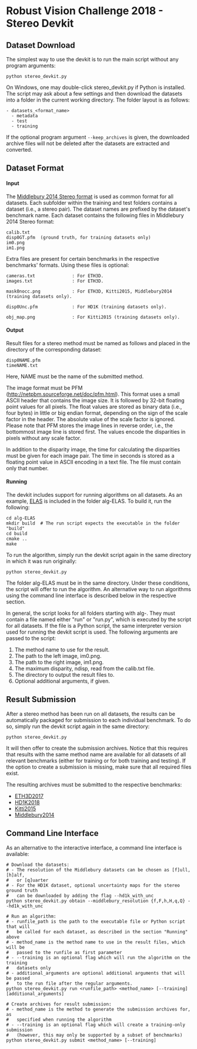 # Robust Vision Challenge 2018 - Stereo Devkit #

## Dataset Download ##

The simplest way to use the devkit is to run the main script without any program
arguments:
```
python stereo_devkit.py
```
On Windows, one may double-click stereo_devkit.py if Python is installed.
The script may ask about a few settings and then download the datasets into a
folder in the current working directory. The folder layout is as follows:

```
- datasets_<format_name>
  - metadata
  - test
  - training
```

If the optional program argument `--keep_archives` is given, the downloaded
archive files will not be deleted after the datasets are extracted
and converted.


## Dataset Format ##

#### Input ####

The [Middlebury 2014 Stereo format](http://vision.middlebury.edu/stereo/data/scenes2014/)
is used as common format for all datasets. Each subfolder within the training
and test folders contains a dataset (i.e., a stereo pair). The dataset names are
prefixed by the dataset's benchmark name. Each dataset contains the following
files in Middlebury 2014 Stereo format:

```
calib.txt
disp0GT.pfm  (ground truth, for training datasets only)
im0.png
im1.png
```

Extra files are present for certain benchmarks in the respective benchmarks'
formats. Using these files is optional:

```
cameras.txt              : For ETH3D.
images.txt               : For ETH3D.

mask0nocc.png            : For ETH3D, Kitti2015, Middlebury2014 (training datasets only).

disp0Unc.pfm             : For HD1K (training datasets only).

obj_map.png              : For Kitti2015 (training datasets only).
```

#### Output ####

Result files for a stereo method must be named as follows and placed in the
directory of the corresponding dataset:
```
disp0NAME.pfm
timeNAME.txt
```
Here, NAME must be the name of the submitted method.

The image format must be PFM (http://netpbm.sourceforge.net/doc/pfm.html). This
format uses a small ASCII header that contains the image size. It is followed by
32-bit floating point values for all pixels. The float values are stored as
binary data (i.e., four bytes) in little or big endian format, depending on the
sign of the scale factor in the header. The absolute value of the scale
factor is ignored. Please note that PFM stores the image lines in reverse
order, i.e., the bottommost image line is stored first. The values encode the
disparities in pixels without any scale factor.

In addition to the disparity image, the time for calculating the disparities
must be given for each image pair. The time in seconds is stored as a floating
point value in ASCII encoding in a text file. The file must contain only that
number.

#### Running ####

The devkit includes support for running algorithms on all datasets. As an
example, [ELAS](http://www.cvlibs.net/software/libelas/) is included in the
folder alg-ELAS. To build it, run the following:

```
cd alg-ELAS
mkdir build  # The run script expects the executable in the folder "build"
cd build
cmake ..
make
```

To run the algorithm, simply run the devkit script again in the same directory
in which it was run originally:
```
python stereo_devkit.py
```

The folder alg-ELAS must be in the same directory. Under these conditions,
the script will offer to run the algorithm. An alternative way to run algorithms
using the command line interface is described below in the respective section.

In general, the script looks for all folders starting with alg-. They must
contain a file named either "run" or "run.py", which is executed by the script
for all datasets. If the file is a Python script, the same interpreter version
used for running the devkit script is used. The following arguments are passed
to the script:

1. The method name to use for the result.
2. The path to the left image, im0.png.
3. The path to the right image, im1.png.
4. The maximum disparity, ndisp, read from the calib.txt file.
5. The directory to output the result files to.
6. Optional additional arguments, if given.


## Result Submission ##

After a stereo method has been run on all datasets, the results can be
automatically packaged for submission to each individual benchmark. To do so,
simply run the devkit script again in the same directory:
```
python stereo_devkit.py
```
It will then offer to create the submission archives. Notice that this requires
that results with the same method name are available for all datasets of all
relevant benchmarks (either for training or for both training and testing). If
the option to create a submission is missing, make sure that all required files
exist.

The resulting archives must be submitted to the respective benchmarks:
* [ETH3D2017](https://www.eth3d.net/login)
* [HD1K2018](http://hci-benchmark.org/accounts/login)
* [Kitti2015](http://www.cvlibs.net/datasets/kitti/user_login.php)
* [Middlebury2014](http://vision.middlebury.edu/stereo/submit3/upload.html)


## Command Line Interface ##

As an alternative to the interactive interface, a command line interface is
available:

```
# Download the datasets:
# - The resolution of the Middlebury datasets can be chosen as [f]ull, [h]alf,
#   or [q]uarter
# - For the HD1K dataset, optional uncertainty maps for the stereo ground truth
#   can be downloaded by adding the flag --hd1k_with_unc
python stereo_devkit.py obtain --middlebury_resolution {f,F,h,H,q,Q} --hd1k_with_unc

# Run an algorithm:
# - runfile_path is the path to the executable file or Python script that will
#   be called for each dataset, as described in the section "Running" above
# - method_name is the method name to use in the result files, which will be
#   passed to the runfile as first parameter
# - --training is an optional flag which will run the algorithm on the training
#   datasets only
# - additional_arguments are optional additional arguments that will be passed
#   to the run file after the regular arguments.
python stereo_devkit.py run <runfile_path> <method_name> [--training] [additional_arguments]

# Create archives for result submission:
# - method_name is the method to generate the submission archives for, as
#   specified when running the algorithm
# - --training is an optional flag which will create a training-only submission
#   (however, this may only be supported by a subset of benchmarks)
python stereo_devkit.py submit <method_name> [--training]
```
